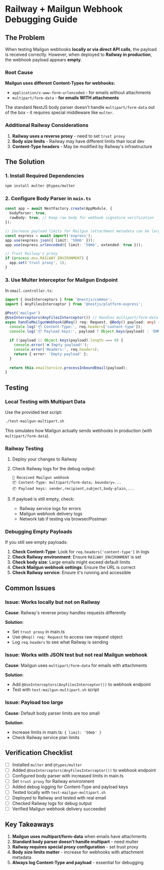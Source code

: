 # Railway + Mailgun Webhook Debugging Guide

## The Problem

When testing Mailgun webhooks **locally or via direct API calls**, the payload is received correctly. However, when deployed to **Railway in production**, the webhook payload appears **empty**.

### Root Cause

**Mailgun uses different Content-Types for webhooks:**
- `application/x-www-form-urlencoded` - for emails without attachments
- `multipart/form-data` - **for emails WITH attachments**

The standard NestJS body parser doesn't handle `multipart/form-data` out of the box - it requires special middleware like `multer`.

### Additional Railway Considerations

1. **Railway uses a reverse proxy** - need to set `trust proxy`
2. **Body size limits** - Railway may have different limits than local dev
3. **Content-Type headers** - May be modified by Railway's infrastructure

## The Solution

### 1. Install Required Dependencies

```bash
npm install multer @types/multer
```

### 2. Configure Body Parser in `main.ts`

```typescript
const app = await NestFactory.create(AppModule, {
  bodyParser: true,
  rawBody: true, // Keep raw body for webhook signature verification
});

// Increase payload limits for Mailgun (attachment metadata can be large)
const express = await import('express');
app.use(express.json({ limit: '50mb' }));
app.use(express.urlencoded({ limit: '50mb', extended: true }));

// Trust Railway's proxy
if (process.env.RAILWAY_ENVIRONMENT) {
  app.set('trust proxy', 1);
}
```

### 3. Use Multer Interceptor for Mailgun Endpoint

In `email.controller.ts`:

```typescript
import { UseInterceptors } from '@nestjs/common';
import { AnyFilesInterceptor } from '@nestjs/platform-express';

@Post('mailgun')
@UseInterceptors(AnyFilesInterceptor()) // Handles multipart/form-data
async handleMailgunWebhook(@Req() req: Request, @Body() payload: any) {
  console.log('📦 Content-Type:', req.headers['content-type']);
  console.log('📦 Payload keys:', payload ? Object.keys(payload) : 'EMPTY');
  
  if (!payload || Object.keys(payload).length === 0) {
    console.error('❌ Empty payload!');
    console.error('Headers:', req.headers);
    return { error: 'Empty payload' };
  }
  
  return this.emailService.processInboundEmail(payload);
}
```

## Testing

### Local Testing with Multipart Data

Use the provided test script:

```bash
./test-mailgun-multipart.sh
```

This simulates how Mailgun actually sends webhooks in production (with `multipart/form-data`).

### Railway Testing

1. Deploy your changes to Railway
2. Check Railway logs for the debug output:
   ```
   📧 Received Mailgun webhook
   📦 Content-Type: multipart/form-data; boundary=...
   📦 Payload keys: sender,recipient,subject,body-plain,...
   ```

3. If payload is still empty, check:
   - Railway service logs for errors
   - Mailgun webhook delivery logs
   - Network tab if testing via browser/Postman

### Debugging Empty Payloads

If you still see empty payloads:

1. **Check Content-Type**: Look for `req.headers['content-type']` in logs
2. **Check Railway environment**: Ensure `RAILWAY_ENVIRONMENT` is set
3. **Check body size**: Large emails might exceed default limits
4. **Check Mailgun webhook settings**: Ensure the URL is correct
5. **Check Railway service**: Ensure it's running and accessible

## Common Issues

### Issue: Works locally but not on Railway

**Cause**: Railway's reverse proxy handles requests differently

**Solution**: 
- Set `trust proxy` in main.ts
- Use `@Req() req: Request` to access raw request object
- Log `req.headers` to see what Railway is sending

### Issue: Works with JSON test but not real Mailgun webhook

**Cause**: Mailgun uses `multipart/form-data` for emails with attachments

**Solution**: 
- Add `@UseInterceptors(AnyFilesInterceptor())` to webhook endpoint
- Test with `test-mailgun-multipart.sh` script

### Issue: Payload too large

**Cause**: Default body parser limits are too small

**Solution**:
- Increase limits in main.ts: `{ limit: '50mb' }`
- Check Railway service plan limits

## Verification Checklist

- [ ] Installed `multer` and `@types/multer`
- [ ] Added `@UseInterceptors(AnyFilesInterceptor())` to webhook endpoint
- [ ] Configured body parser with increased limits in main.ts
- [ ] Set `trust proxy` for Railway environment
- [ ] Added debug logging for Content-Type and payload keys
- [ ] Tested locally with `test-mailgun-multipart.sh`
- [ ] Deployed to Railway and tested with real email
- [ ] Checked Railway logs for debug output
- [ ] Verified Mailgun webhook delivery succeeded

## Key Takeaways

1. **Mailgun uses multipart/form-data** when emails have attachments
2. **Standard body parser doesn't handle multipart** - need multer
3. **Railway requires special proxy configuration** - set trust proxy
4. **Body size limits matter** - increase for webhooks with attachment metadata
5. **Always log Content-Type and payload** - essential for debugging

